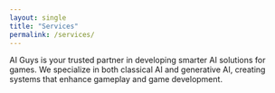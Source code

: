 ```yaml
---
layout: single
title: "Services"
permalink: /services/
---
```

AI Guys is your trusted partner in developing smarter AI solutions for games. We specialize in both classical AI and generative AI, creating systems that enhance gameplay and game development.